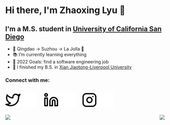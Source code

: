 # Hi there, I'm Zhaoxing Lyu 🙈

## I'm a M.S. student in [University of California San Diego](https://cse.ucsd.edu/)

- 📍 Qingdao -> Suzhou -> La Jolla 🌴
- 📚 I’m currently learning everything 
- 📌 2022 Goals: find a software engineering job
- 🏫 I finished my B.S. in [Xian Jiaotong-Liverpool University](https://www.xjtlu.edu.cn/en/study/undergraduate/information-and-computing-science)

### Connect with me:

[![website](./img/twitter-light.svg)](https://twitter.com/ZhaoxingLyu#gh-light-mode-only)
[![website](./img/twitter-dark.svg)](https://twitter.com/ZhaoxingLyu#gh-dark-mode-only)
&nbsp;&nbsp;
[![website](./img/linkedin-light.svg)](https://linkedin.com/in/zhaoxing-lyu#gh-light-mode-only)
[![website](./img/linkedin-dark.svg)](https://linkedin.com/in/zhaoxing-lyu#gh-dark-mode-only)
&nbsp;&nbsp;
[![website](./img/instagram-light.svg)](https://instagram.com/zhaoxing_lyu#gh-light-mode-only)
[![website](./img/instagram-dark.svg)](https://instagram.com/zhaoxing_lyu#gh-dark-mode-only)
---

<a href="https://github.com/anuraghazra/github-readme-stats">
  <img width=50% align="left" src="https://github-readme-stats.vercel.app/api?username=2AM-official&show_icons=true&count_private=true">
</a>
<a href="https://github.com/anuraghazra/github-readme-stats">
  <img align="right" src="https://github-readme-stats.vercel.app/api/top-langs/?username=2AM-official&hide=html,shell&count_private=true&langs_count=8&layout=compact">
</a>